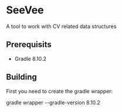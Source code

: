# SeeVee
A tool to work with CV related data structures

## Prerequisits

* Gradle 8.10.2

## Building

First you need to create the gradle wrapper:

gradle wrapper --gradle-version 8.10.2

